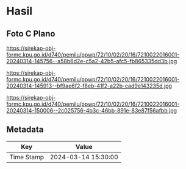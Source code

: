 # Hasil

## Foto C Plano

https://sirekap-obj-formc.kpu.go.id/d740/pemilu/ppwp/72/10/02/20/16/7210022016001-20240314-145756--a58b6d2e-c5a2-42b5-afc5-fb865335dd3b.jpg

https://sirekap-obj-formc.kpu.go.id/d740/pemilu/ppwp/72/10/02/20/16/7210022016001-20240314-145913--bf9ae6f2-f8eb-41f2-a22b-cad9e143235d.jpg

https://sirekap-obj-formc.kpu.go.id/d740/pemilu/ppwp/72/10/02/20/16/7210022016001-20240314-150006--2c025756-4b3c-46bb-891e-83e87f56afbb.jpg


## Metadata

| Key        | Value               |
| ---------- | ------------------- |
| Time Stamp | 2024-03-14 15:30:00 |



